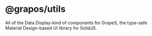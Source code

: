 # @grapos/utils

All of the Data Display-kind of components for GrapeS, the type-safe Material Design-based UI library for SolidJS.

